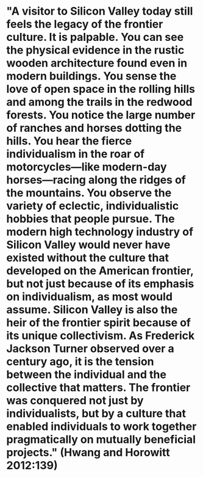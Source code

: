 # "A visitor to Silicon Valley today still feels the legacy of the frontier culture. It is palpable. You can see the physical evidence in the rustic wooden architecture found even in modern buildings. You sense the love of open space in the rolling hills and among the trails in the redwood forests. You notice the large number of ranches and horses dotting the hills. You hear the fierce individualism in the roar of motorcycles―like modern-day horses―racing along the ridges of the mountains. You observe the variety of eclectic, individualistic hobbies that people pursue. The modern high technology industry of Silicon Valley would never have existed without the culture that developed on the American frontier, but not just because of its emphasis on individualism, as most would assume. Silicon Valley is also the heir of the frontier spirit because of its unique collectivism. As Frederick Jackson Turner observed over a century ago, it is the tension between the individual and the collective that matters. The frontier was conquered not just by individualists, but by a culture that enabled individuals to work together pragmatically on mutually beneficial projects." (Hwang and Horowitt 2012:139)
